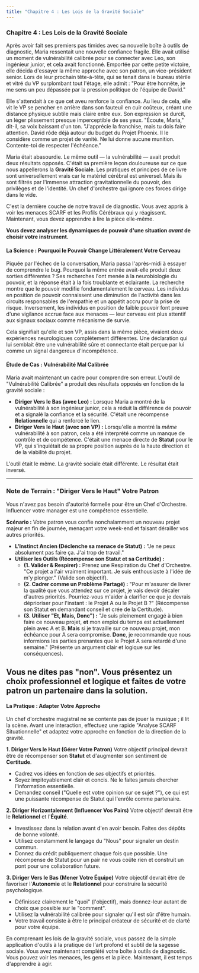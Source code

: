 ```yaml
---
title: "Chapitre 4 : Les Lois de la Gravité Sociale"
---
```

### **Chapitre 4 : Les Lois de la Gravité Sociale**

Après avoir fait ses premiers pas timides avec sa nouvelle boîte à outils de diagnostic, Maria ressentait une nouvelle confiance fragile. Elle avait utilisé un moment de vulnérabilité calibrée pour se connecter avec Leo, son ingénieur junior, et cela avait fonctionné. Emportée par cette petite victoire, elle décida d'essayer la même approche avec son patron, un vice-président senior. Lors de leur prochain tête-à-tête, qui se tenait dans le bureau stérile et vitré du VP surplombant tout l'étage, elle admit : "Pour être honnête, je me sens un peu dépassée par la pression politique de l'équipe de David."

Elle s'attendait à ce que cet aveu renforce la confiance. Au lieu de cela, elle vit le VP se pencher en arrière dans son fauteuil en cuir coûteux, créant une distance physique subtile mais claire entre eux. Son expression se durcit, un léger plissement presque imperceptible de ses yeux. "Écoute, Maria," dit-il, sa voix baissant d'un ton. "J'apprécie la franchise, mais tu dois faire attention. David rôde déjà autour du budget du Projet Phoenix. Il le considère comme un projet de vanité. Ne lui donne aucune munition. Contente-toi de respecter l'échéance."

Maria était abasourdie. Le même outil — la vulnérabilité — avait produit deux résultats opposés. C'était sa première leçon douloureuse sur ce que nous appellerons la **Gravité Sociale**. Les pratiques et principes de ce livre sont universellement vrais car le matériel cérébral est universel. Mais ils sont filtrés par l'immense attraction gravitationnelle du pouvoir, des privilèges et de l'identité. Un chef d'orchestre qui ignore ces forces dirige dans le vide.

C'est la dernière couche de notre travail de diagnostic. Vous avez appris à voir les menaces SCARF et les Profils Cérébraux qui y réagissent. Maintenant, vous devez apprendre à lire la pièce elle-même.

**Vous devez analyser les dynamiques de pouvoir d'une situation *avant* de choisir votre instrument.**

#### **La Science : Pourquoi le Pouvoir Change Littéralement Votre Cerveau**

Piquée par l'échec de la conversation, Maria passa l'après-midi à essayer de comprendre le bug. Pourquoi la même entrée avait-elle produit deux sorties différentes ? Ses recherches l'ont menée à la neurobiologie du pouvoir, et la réponse était à la fois troublante et éclairante. La recherche montre que le pouvoir modifie fondamentalement le cerveau. Les individus en position de pouvoir connaissent une diminution de l'activité dans les circuits responsables de l'empathie et un appétit accru pour la prise de risque. Inversement, les individus en position de faible pouvoir font preuve d'une vigilance accrue face aux menaces — leur cerveau est plus attentif aux signaux sociaux comme mécanisme de survie.

Cela signifiait qu'elle et son VP, assis dans la même pièce, vivaient deux expériences neurologiques complètement différentes. Une déclaration qui lui semblait être une vulnérabilité sûre et connectante était perçue par lui comme un signal dangereux d'incompétence.

#### **Étude de Cas : Vulnérabilité Mal Calibrée**
Maria avait maintenant un cadre pour comprendre son erreur. L'outil de "Vulnérabilité Calibrée" a produit des résultats opposés en fonction de la gravité sociale :
*   **Diriger Vers le Bas (avec Leo) :** Lorsque Maria a montré de la vulnérabilité à son ingénieur junior, cela a réduit la différence de pouvoir et a signalé la confiance et la sécurité. C'était une récompense **Relationnelle** qui a renforcé le lien.
*   **Diriger Vers le Haut (avec son VP) :** Lorsqu'elle a montré la *même* vulnérabilité à son patron, cela a été interprété comme un manque de contrôle et de compétence. C'était une menace directe de **Statut** pour le VP, qui s'inquiétait de sa propre position auprès de la haute direction et de la viabilité du projet.

L'outil était le même. La gravité sociale était différente. Le résultat était inversé.

---
### **Note de Terrain : "Diriger Vers le Haut" Votre Patron**

Vous n'avez pas besoin d'autorité formelle pour être un Chef d'Orchestre. Influencer votre manager est une compétence essentielle.

**Scénario :** Votre patron vous confie nonchalamment un nouveau projet majeur en fin de journée, menaçant votre week-end et faisant dérailler vos autres priorités.

*   **L'Instinct Ancien (Déclenche sa menace de Statut) :** "Je ne peux absolument pas faire ça. J'ai trop de travail."
*   **Utiliser les Outils (Récompense son Statut et sa Certitude) :**
    *   **(1. Valider & Respirer) :** Prenez une Respiration du Chef d'Orchestre. "Ce projet a l'air vraiment important. Je suis enthousiaste à l'idée de m'y plonger." (Valide son objectif).
    *   **(2. Cadrer comme un Problème Partagé) :** "Pour m'assurer de livrer la qualité que vous attendez sur ce projet, je vais devoir décaler d'autres priorités. Pourriez-vous m'aider à clarifier ce que je devrais déprioriser pour l'instant : le Projet A ou le Projet B ?" (Récompense son Statut en demandant conseil et crée de la Certitude).
    *   **(3. Utiliser "Et, Mais, Donc") :** "Je suis pleinement engagé à bien faire ce nouveau projet, **et** mon emploi du temps est actuellement plein avec A et B. **Mais** si je travaille sur ce nouveau projet, mon échéance pour A sera compromise. **Donc**, je recommande que nous informions les parties prenantes que le Projet A sera retardé d'une semaine." (Présente un argument clair et logique sur les conséquences).

Vous ne dites pas "non". Vous présentez un choix professionnel et logique et faites de votre patron un partenaire dans la solution.
---

#### **La Pratique : Adapter Votre Approche**
Un chef d'orchestre magistral ne se contente pas de jouer la musique ; il lit la scène. Avant une interaction, effectuez une rapide "Analyse SCARF Situationnelle" et adaptez votre approche en fonction de la direction de la gravité.

**1. Diriger Vers le Haut (Gérer Votre Patron)**
Votre objectif principal devrait être de récompenser son **Statut** et d'augmenter son sentiment de **Certitude**.
*   Cadrez vos idées en fonction de *ses* objectifs et priorités.
*   Soyez impitoyablement clair et concis. Ne le faites jamais chercher l'information essentielle.
*   Demandez conseil ("Quelle est votre opinion sur ce sujet ?"), ce qui est une puissante récompense de Statut qui l'enrôle comme partenaire.

**2. Diriger Horizontalement (Influencer Vos Pairs)**
Votre objectif devrait être le **Relationnel** et l'**Équité**.
*   Investissez dans la relation avant d'en avoir besoin. Faites des dépôts de bonne volonté.
*   Utilisez constamment le langage du "Nous" pour signaler un destin commun.
*   Donnez du crédit publiquement chaque fois que possible. Une récompense de Statut pour un pair ne vous coûte rien et construit un pont pour une collaboration future.

**3. Diriger Vers le Bas (Mener Votre Équipe)**
Votre objectif devrait être de favoriser l'**Autonomie** et le **Relationnel** pour construire la sécurité psychologique.
*   Définissez clairement le "quoi" (l'objectif), mais donnez-leur autant de choix que possible sur le "comment".
*   Utilisez la vulnérabilité calibrée pour signaler qu'il est sûr d'être humain.
*   Votre travail consiste à être le principal créateur de sécurité et de clarté pour votre équipe.

En comprenant les lois de la gravité sociale, vous passez de la simple application d'outils à la pratique de l'art profond et subtil de la sagesse sociale. Vous avez maintenant complété votre boîte à outils de diagnostic. Vous pouvez voir les menaces, les gens et la pièce. Maintenant, il est temps d'apprendre à agir.
